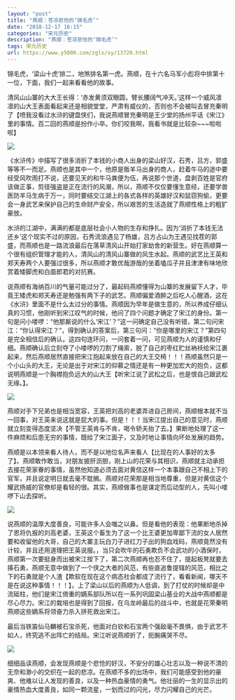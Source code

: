 ```yaml
---
layout: "post"
title: "燕顺：苍凉悲怆的‘锦毛虎’"
date: "2018-12-17 16:15"
categories: "宋元历史"
description: "燕顺：苍凉悲怆的‘锦毛虎’"
tags: 宋元历史
url: https://www.y5000.com/zgls/sy/13720.html
---
```






锦毛虎，‘梁山十虎’排二，地煞排名第一虎。燕顺，在十六名马军小彪将中排第十一位，下面，我们一起来看看他的故事。

清风山山寨的大大王长得：‘赤发黄须双眼圆，臂长腰阔气冲天。’这样一个威风凛凛的山大王表面看起来还是相貌堂堂，严肃有威仪的，否则也不会被叫去冒充秦明了【喷我没看过水浒的键盘侠们，我说燕顺冒充秦明是王少堂的扬州平话《宋江》里的事情。百二回的燕顺是扮作小卒。你们咬我啊，我看书就是比较杂~~~啦啦啦】

![](https://img.y5000.com/uploads/allimg/170216/094350F15-0.jpg)

《水浒传》中描写了很多消折了本钱的小商人出身的梁山好汉，石秀，吕方，郭盛等等不一而足。燕顺也是其中一个，他原是贩羊马出身的商人，赶着牛马的途中要经受风吹雨打不说，还要见天的和牛马粪便为伍，再说那个世道，盘剥百姓是官府该做正事，剪径强盗是正在流行的风潮，所以，燕顺不仅仅要懂生意经，还要学兽医防羊马生病于万一，同时要结交江湖上的各式各样的英雄好汉和鼠窃狗偷，更要会一身武艺来保护自己的生命财产安全，所以艰苦的生活造就了燕顺性格上的粗犷豪放。

水浒的江湖中，满满的都是底层社会小人物的生存和挣扎。因为‘消折了本钱无法还乡’这个现实不过的原因，石秀流浪遇见了杨雄，吕方占山为王遇见找茬的郭盛，而燕顺也是一路流浪最后在落草清风山开始打家劫舍的新营生。好在燕顺算一个很有组织管理才能的人，清风山的清风山寨做的风生水起。燕顺的武艺比王英和郑天寿两个人要强过很多，所以燕顺才敢优哉游哉的坐着嗑瓜子并且津津有味地欣赏着矮脚虎和白面郎君的对抗赛。

说燕顺有海纳百川的气量可能过分了，最起码燕顺懂得为山寨的发展留下人才，毕竟王矮虎和郑天寿还是勉强有两下子的武艺。燕顺偏爱酒醉之后吃人心醒酒，这在《水浒》里面不是什么太过分的事情。燕顺因为早年是做生意的，所以养成仔细认真的习惯，他刚听到宋江叹气的时候，他问了四个问题才确定了宋江的身份。第一句是问小喽啰：“他那厮说的什么‘宋江’？”这一问确定自己没有听错，第二句问宋江：“你认得宋江？”，得到确认的答案后，第三句问：“你是哪里的宋江？”第四句是完全相信后的确认。这四句连环问，一问套着一问，可见燕顺为人的谨慎和仔细。燕顺确认后立刻夺了小喽啰的刀割了绳索，脱了自己的枣红贮丝衲袄给宋江裹起来，然后燕顺居然直接把宋江抱起来放在自己的大王交椅！！！燕顺虽然只是一个小山头的大王，无论是出于对宋江的仰慕之情还是有一种更加宏大的抱负，这都说明燕顺是一个胸襟抱负远大的山大王【听宋江说了武松之后，也是恨自己跟武松无缘。】。

![](https://img.y5000.com/uploads/allimg/170216/0943505F0-1.jpg)

燕顺对手下兄弟也是相当宽容，王英把刘高的老婆弄进自己房间，燕顺根本就不当一回事，对王英来说这就是屁大的事。但是！！！当宋江提出自己的意见时，燕顺就立刻变得态度坚决【不管王英肯与不肯，喝令轿夫抬了去。】果断地处理了这一件麻烦和后患无穷的事情，既给了宋江面子，又及时地让事情向坏处发展的趋势。

燕顺是以本领来看人待人，而不是以地位名声来看人【比现在的人事好的太多了】。燕顺敢作敢当，对朋友披肝沥胆，刚上山的花荣与其相识，燕顺就主动承担去接花荣家眷的事情，虽然他知道必须去面对黄信这样一个本事跟自己不相上下的官军，并且说定明日就去毫不耽搁。燕顺对花荣那是相当地尊重，但是对黄信这个耀武扬威的官僚却是看轻的很。其实，燕顺做事也是谋定而后动型的人，先叫小喽啰下山去探听。

![](https://img.y5000.com/uploads/allimg/170216/0943506459-2.jpg)

说燕顺的温厚大度善良，可能许多人会嗤之以鼻。但是看他的表现：他果断地杀掉了恩将仇报的刘高老婆，王英这个畜生为了这一个比王婆更加卑鄙下流的女人居然要和收留他的大哥，自己的大寨主玩白刀子进红刀子出的狗血戏码，燕顺竟然没有计较，并且还用道理把王英说服。，当只会吹牛的石勇欺负不会武功的小酒保时，燕顺第一次要挺身而出被宋江按下了，第二次燕顺再也忍不住了，提起板凳就要去揍石勇，燕顺无意中做到了一个侠之大者的风范，有些直追鲁提辖的风范，相比之下的石勇就是个人渣【欺软在现在这个病态社会都成了流行了，看看新闻，哪天不是在说这种事情！！！】。上了梁山以后的燕顺为人低调，到了打仗的时候却是中流砥柱，他们是宋江倚重的嫡系部队所以在一系列巩固梁山基业的大战中燕顺都是尽心尽力。宋江的栽培也是得到了回报，在乌龙岭最后的战斗中，也就是花荣秦明燕顺这些嫡系将领奋力杀入拼死救出宋江。

最后当铁笛仙马麟被石宝杀死，他面对白钦和石宝两个强敌毫不畏惧，由于武艺不如人，终究逃不出阵亡的结局。宋江听说燕顺折了，扼腕痛哭不尽。

![](https://img.y5000.com/uploads/allimg/170216/0943501F0-3.jpg)

细细品读燕顺，会发现燕顺是个悲怆的好汉，不安分的雄心壮志以及一种说不清的无奈和渺小的交织在一起的悲凉。在燕顺不多的出场中，我们可能感受到他的豪爽、他难以让人发现的善良，以及一种热血豪情的勇气。他壮丽的一生的显示出的豪情热血大度善良，如同一颗流星，一划而过的闪光，尽力闪耀自己的光芒。
